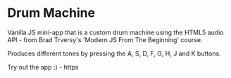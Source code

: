 # Drum Machine

Vanilla JS mini-app that is a custom drum machine using the HTML5 audio API  - from Brad Trversy's 'Modern JS From The Beginning' course.

Produces different tones by pressing the A, S, D, F, G, H, J and K buttons.

Try out the app :) - https

